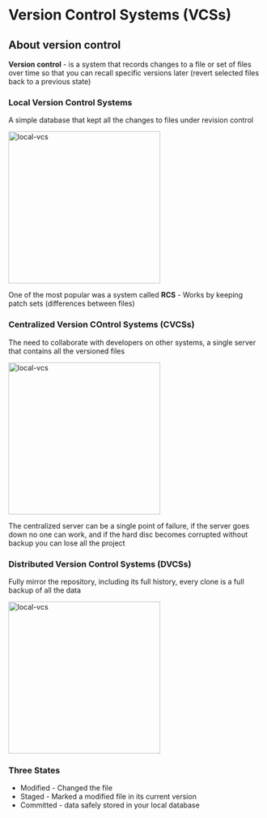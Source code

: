 # Version Control Systems (VCSs)

## About version control

**Version control** - is a system that records changes to a file or set of files over time so that you can recall specific versions later (revert selected files back to a previous state)

### Local Version Control Systems

A simple database that kept all the changes to files under revision control

<p>
  <img src="/img-md/cap-01-local-vcs.png" alt="local-vcs" style="width:300px;" />
</p>

One of the most popular was a system called **RCS** - Works by keeping patch sets (differences between files)

### Centralized Version COntrol Systems (CVCSs)

The need to collaborate with developers on other systems, a single server that contains all the versioned files

<p>
  <img src="/img-md/cap-01-central-vcs.png" alt="local-vcs" style="width:300px;" />
</p>

The centralized server can be a single point of failure, if the server goes down no one can work, and if the hard disc becomes corrupted without backup you can lose all the project

### Distributed Version Control Systems (DVCSs)

Fully mirror the repository, including its full history, every clone is a full backup of all the data

<p>
  <img src="/img-md/cap-01-distributed-vcs.png" alt="local-vcs" style="width:300px;" />
</p>

### Three States

- Modified - Changed the file
- Staged - Marked a modified file in its current version
- Committed - data safely stored in your local database

